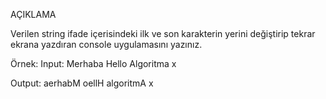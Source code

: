AÇIKLAMA

Verilen string ifade içerisindeki ilk ve son karakterin yerini değiştirip tekrar ekrana yazdıran console uygulamasını yazınız.

Örnek: Input: Merhaba Hello Algoritma x

Output: aerhabM oellH algoritmA x
